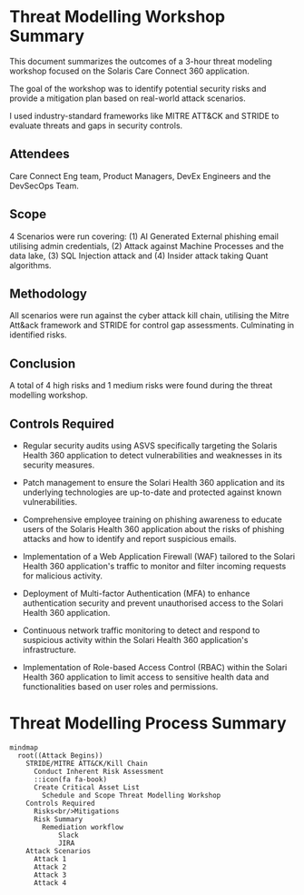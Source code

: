 # Threat Modelling Workshop Summary

This document summarizes the outcomes of a 3-hour threat modeling workshop focused on the Solaris Care Connect 360 application. 

The goal of the workshop was to identify potential security risks and provide a mitigation plan based on real-world attack scenarios. 

I used industry-standard frameworks like MITRE ATT&CK and STRIDE to evaluate threats and gaps in security controls.

## Attendees

Care Connect Eng team, Product Managers, DevEx Engineers and the DevSecOps Team.



## Scope

4 Scenarios were run covering: (1) AI Generated External phishing email utilising admin credentials, (2) Attack against Machine Processes and the data lake, (3) SQL Injection attack and (4) Insider attack taking Quant algorithms.



## Methodology

All scenarios were run against the cyber attack kill chain, utilising the Mitre Att&ack framework and STRIDE for control gap assessments. Culminating in identified risks. 



## Conclusion

A total of 4 high risks and 1 medium risks were found during the threat modelling workshop.



## Controls Required



- Regular security audits using ASVS specifically targeting the Solaris Health 360 application to detect vulnerabilities and weaknesses in its security measures.

- Patch management to ensure the Solari Health 360 application and its underlying technologies are up-to-date and protected against known vulnerabilities.

- Comprehensive employee training on phishing awareness to educate users of the Solaris Health 360 application about the risks of phishing attacks and how to identify and report suspicious emails.

- Implementation of a Web Application Firewall (WAF) tailored to the Solari Health 360 application's traffic to monitor and filter incoming requests for malicious activity.

- Deployment of Multi-factor Authentication (MFA) to enhance authentication security and prevent unauthorised access to the Solari Health 360 application.

- Continuous network traffic monitoring to detect and respond to suspicious activity within the Solari Health 360 application's infrastructure.

- Implementation of Role-based Access Control (RBAC) within the Solari Health 360 application to limit access to sensitive health data and functionalities based on user roles and permissions.



# Threat Modelling Process Summary



```mermaid
mindmap
  root((Attack Begins))
    STRIDE/MITRE ATT&CK/Kill Chain
      Conduct Inherent Risk Assessment
      ::icon(fa fa-book)
      Create Critical Asset List
        Schedule and Scope Threat Modelling Workshop
    Controls Required
      Risks<br/>Mitigations
      Risk Summary
        Remediation workflow
            Slack
            JIRA 
    Attack Scenarios
      Attack 1
      Attack 2
      Attack 3
      Attack 4






